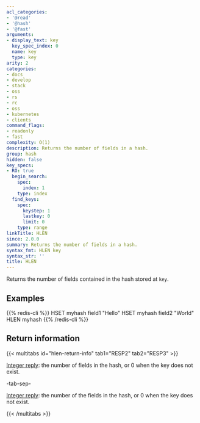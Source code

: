 ```yaml
---
acl_categories:
- '@read'
- '@hash'
- '@fast'
arguments:
- display_text: key
  key_spec_index: 0
  name: key
  type: key
arity: 2
categories:
- docs
- develop
- stack
- oss
- rs
- rc
- oss
- kubernetes
- clients
command_flags:
- readonly
- fast
complexity: O(1)
description: Returns the number of fields in a hash.
group: hash
hidden: false
key_specs:
- RO: true
  begin_search:
    spec:
      index: 1
    type: index
  find_keys:
    spec:
      keystep: 1
      lastkey: 0
      limit: 0
    type: range
linkTitle: HLEN
since: 2.0.0
summary: Returns the number of fields in a hash.
syntax_fmt: HLEN key
syntax_str: ''
title: HLEN
---
```

Returns the number of fields contained in the hash stored at `key`.

## Examples

{{% redis-cli %}}
HSET myhash field1 "Hello"
HSET myhash field2 "World"
HLEN myhash
{{% /redis-cli %}}

## Return information

{{< multitabs id="hlen-return-info" 
    tab1="RESP2" 
    tab2="RESP3" >}}

[Integer reply](../../develop/reference/protocol-spec#integers): the number of fields in the hash, or 0 when the key does not exist.

-tab-sep-

[Integer reply](../../develop/reference/protocol-spec#integers): the number of the fields in the hash, or 0 when the key does not exist.

{{< /multitabs >}}
